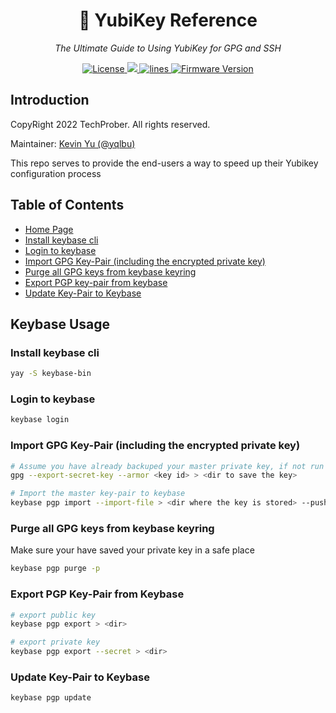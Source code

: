 <h1 align="center">🔐 YubiKey Reference</h1>
<p align="center">
    <em>The Ultimate Guide to Using YubiKey for GPG and SSH</em>
</p>

<p align="center">
    <a href="https://github.com/TechProber/yubikey-reference/blob/master/LICENSE">
      <img src="https://img.shields.io/github/license/TechProber/yubikey-reference?color=critical" alt="License"/>
    </a>
    <a href="https://hits.seeyoufarm.com">
      <img src="https://hits.seeyoufarm.com/api/count/incr/badge.svg?url=https%3A%2F%2Fgithub.com%2FTechProber%2Fyubikey-reference&count_bg=%235322B2&title_bg=%23555555&icon=&icon_color=%23E7E7E7&title=hits&edge_flat=false"/>
    </a>
    <a href="https://img.shields.io/tokei/lines/github/TechProber/yubikey-reference?color=orange">
      <img src="https://img.shields.io/tokei/lines/github/TechProber/yubikey-reference?color=orange" alt="lines">
    </a>
    <a href="https://www.yubico.com/blog/yubikey-firmware-update-yubikey-5-series-with-firmware-5-4/">
        <img src="https://img.shields.io/badge/yubikey--firmware-v5.4.3-brightgreen" alt="Firmware Version">
    </a>
</p>

## Introduction

CopyRight 2022 TechProber. All rights reserved.

Maintainer: [ Kevin Yu (@yqlbu) ](https://github.com/yqlbu)

This repo serves to provide the end-users a way to speed up their Yubikey configuration process

## Table of Contents

- [Home Page](https://github.com/TechProber/yubikey-reference)
- [Install keybase cli](#install-keybase-cli)
- [Login to keybase](#login-to-keybase)
- [Import GPG Key-Pair (including the encrypted private key)](#import-gpg-key-pair-including-the-encrypted-private-key)
- [Purge all GPG keys from keybase keyring](#purge-all-gpg-keys-from-keybase-keyring)
- [Export PGP key-pair from keybase](#export-pgp-key-pair-from-keybase)
- [Update Key-Pair to Keybase](#update-key-pair-to-keybase)

## Keybase Usage

### Install keybase cli

```bash
yay -S keybase-bin
```

### Login to keybase

```bash
keybase login
```

### Import GPG Key-Pair (including the encrypted private key)

```bash
# Assume you have already backuped your master private key, if not run
gpg --export-secret-key --armor <key id> > <dir to save the key>

# Import the master key-pair to keybase
keybase pgp import --import-file > <dir where the key is stored> --push-secret
```

### Purge all GPG keys from keybase keyring

Make sure your have saved your private key in a safe place

```bash
keybase pgp purge -p
```

### Export PGP Key-Pair from Keybase

```bash
# export public key
keybase pgp export > <dir>

# export private key
keybase pgp export --secret > <dir>
```

### Update Key-Pair to Keybase

```bash
keybase pgp update
```
